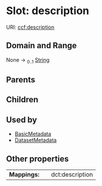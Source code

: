 
# Slot: description




URI: [ccf:description](http://purl.org/ccf/description)


## Domain and Range

None &#8594;  <sub>0..1</sub> [String](types/String.md)

## Parents


## Children


## Used by

 * [BasicMetadata](BasicMetadata.md)
 * [DatasetMetadata](DatasetMetadata.md)

## Other properties

|  |  |  |
| --- | --- | --- |
| **Mappings:** | | dct:description |


